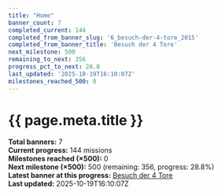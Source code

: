 ```yaml
---
title: "Home"
banner_count: 7
completed_current: 144
completed_from_banner_slug: '6_besuch-der-4-tore_2015'
completed_from_banner_title: 'Besuch der 4 Tore'
next_milestone: 500
remaining_to_next: 356
progress_pct_to_next: 28.8
last_updated: '2025-10-19T16:10:07Z'
milestones_reached_500: 0
---
```

# {{ page.meta.title }}

<!-- BANNER-STATS:START -->
**Total banners:** 7  
**Current progress:** 144 missions  
**Milestones reached (×500):** 0  
**Next milestone (×500):** 500 (remaining: 356, progress: 28.8%)  
**Latest banner at this progress:** [Besuch der 4 Tore](./banner/6_besuch-der-4-tore_2015/)  
**Last updated:** 2025-10-19T16:10:07Z
<!-- BANNER-STATS:END -->